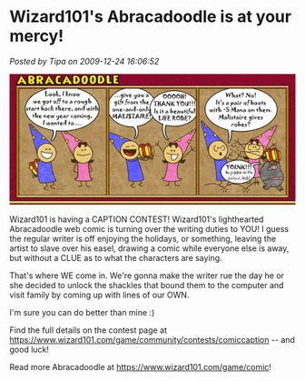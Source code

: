 # Wizard101's Abracadoodle is at your mercy!

*Posted by Tipa on 2009-12-24 16:06:52*

![](../../../uploads/2009/12/abra2.png "Rejected: Insufficient Snark.")

Wizard101 is having a CAPTION CONTEST! Wizard101's lighthearted Abracadoodle web comic is turning over the writing duties to YOU! I guess the regular writer is off enjoying the holidays, or something, leaving the artist to slave over his easel, drawing a comic while everyone else is away, but without a CLUE as to what the characters are saying.

That's where WE come in. We're gonna make the writer rue the day he or she decided to unlock the shackles that bound them to the computer and visit family by coming up with lines of our OWN.

I'm sure you can do better than mine :)

Find the full details on the contest page at <https://www.wizard101.com/game/community/contests/comiccaption> -- and good luck!

Read more Abracadoodle at <https://www.wizard101.com/game/comic>!

